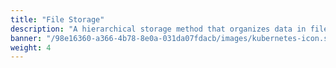 ```yaml
---
title: "File Storage"
description: "A hierarchical storage method that organizes data in files and folders, suitable for shared access and traditional workloads."
banner: "/98e16360-a366-4b78-8e0a-031da07fdacb/images/kubernetes-icon.svg"
weight: 4
---
```

